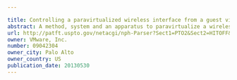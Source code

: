 ```yaml
---

title: Controlling a paravirtualized wireless interface from a guest virtual machine
abstract: A method, system and an apparatus to paravirtualize a wireless interface is disclosed. In one embodiment, a method receives a frame of data for a wireless service through a wireless interface of a host device using a processor. If the frame of data is associated with a first type of category, the frame of data is processed through a first standard interface. If the frame of data is associated with a second type of category, the frame is processed through a second standard interface. The method then sends the frame of data processed through the first standard interface or the second standard interface to a guest. A virtual wireless interface associated the guest that is emulating the wireless interface of the host device converts the frame of data processed through the first standard interface to the second standard of communication.
url: http://patft.uspto.gov/netacgi/nph-Parser?Sect1=PTO2&Sect2=HITOFF&p=1&u=%2Fnetahtml%2FPTO%2Fsearch-adv.htm&r=1&f=G&l=50&d=PALL&S1=09042304&OS=09042304&RS=09042304
owner: VMware, Inc.
number: 09042304
owner_city: Palo Alto
owner_country: US
publication_date: 20130530
---
```

